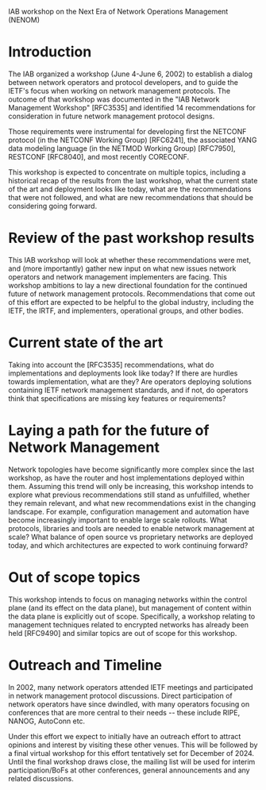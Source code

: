 IAB workshop on the Next Era of Network Operations Management (NENOM)

# Introduction

The IAB organized a workshop (June 4-June 6, 2002) to establish a
dialog between network operators and protocol developers, and to guide
the IETF's focus when working on network management protocols. The
outcome of that workshop was documented in the "IAB Network Management
Workshop" [RFC3535] and identified 14 recommendations for
consideration in future network management protocol designs.

Those requirements were instrumental for developing first the NETCONF
protocol (in the NETCONF Working Group) [RFC6241], the associated YANG
data modeling language (in the NETMOD Working Group) [RFC7950], 
RESTCONF [RFC8040], and most recently CORECONF.

This workshop is expected to concentrate on multiple topics, including
a historical recap of the results from the last workshop, what the
current state of the art and deployment looks like today, what are the recommendations that were not followed, and what are
new recommendations that should be considering going forward. 

# Review of the past workshop results

This IAB workshop will look at whether these recommendations were met,
and (more importantly) gather new input on what new issues network
operators and network management implementers are facing.  This
workshop ambitions to lay a new directional foundation for the continued
future of network management protocols.  Recommendations that come out
of this effort are expected to be helpful to the global industry, including the IETF, the IRTF, and
implementers, operational groups, and other bodies.

# Current state of the art

Taking into account the [RFC3535] recommendations, what do
implementations and deployments look like today? If there are hurdles
towards implementation, what are they?  Are operators deploying
solutions containing IETF network management standards, and if not, do
operators think that specifications are missing key features or
requirements?

# Laying a path for the future of Network Management

Network topologies have become significantly more complex since the
last workshop, as have the router and host implementations deployed
within them.  Assuming this trend will only be increasing, this
workshop intends to explore what previous recommendations still stand
as unfulfilled, whether they remain relevant, and what new
recommendations exist in the changing landscape.  For example,
configuration management and automation have become increasingly
important to enable large scale rollouts.  What protocols, libraries
and tools are needed to enable network management at scale?  What
balance of open source vs proprietary networks are deployed today, and
which architectures are expected to work continuing forward?

# Out of scope topics

This workshop intends to focus on managing networks within the control
plane (and its effect on the data plane), but management of content
within the data plane is explicitly out of scope.  Specifically, a
workshop relating to management techniques related to encrypted
networks has already been held [RFC9490] and similar topics are out of
scope for this workshop.

# Outreach and Timeline

In 2002, many network operators attended IETF meetings and
participated in network management protocol discussions. Direct
participation of network operators have since dwindled, with many
operators focusing on conferences that are more central to their
needs -- these include RIPE, NANOG, AutoConn etc.

Under this effort we expect to initially have an outreach effort to
attract opinions and interest by visiting these other venues.  This
will be followed by a final virtual workshop for this effort
tentatively set for December of 2024.  Until the final workshop draws
close, the mailing list will be used for interim participation/BoFs at
other conferences, general announcements and any related discussions.

